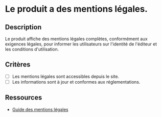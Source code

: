 # Le produit a des mentions légales.

## Description

Le produit affiche des mentions légales complètes, conformément aux exigences légales, pour informer les utilisateurs sur l'identité de l'éditeur et les conditions d'utilisation.

## Critères

- [ ] Les mentions légales sont accessibles depuis le site.
- [ ] Les informations sont à jour et conformes aux réglementations.

## Ressources

- [Guide des mentions légales](https://www.example.com/guide-mentions-legales)
